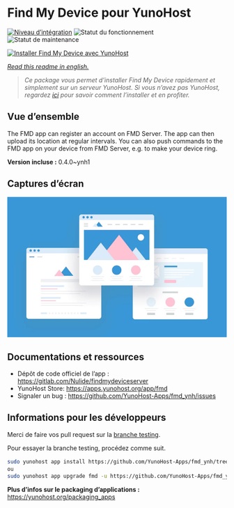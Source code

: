 <!--
N.B.: This README was automatically generated by https://github.com/YunoHost/apps/tree/master/tools/README-generator
It shall NOT be edited by hand.
-->

# Find My Device pour YunoHost

[![Niveau d’intégration](https://dash.yunohost.org/integration/fmd.svg)](https://dash.yunohost.org/appci/app/fmd) ![Statut du fonctionnement](https://ci-apps.yunohost.org/ci/badges/fmd.status.svg) ![Statut de maintenance](https://ci-apps.yunohost.org/ci/badges/fmd.maintain.svg)

[![Installer Find My Device avec YunoHost](https://install-app.yunohost.org/install-with-yunohost.svg)](https://install-app.yunohost.org/?app=fmd)

*[Read this readme in english.](./README.md)*

> *Ce package vous permet d’installer Find My Device rapidement et simplement sur un serveur YunoHost.
Si vous n’avez pas YunoHost, regardez [ici](https://yunohost.org/#/install) pour savoir comment l’installer et en profiter.*

## Vue d’ensemble

The FMD app can register an account on FMD Server. The app can then upload its location at regular intervals.
You can also push commands to the FMD app on your device from FMD Server, e.g. to make your device ring.

**Version incluse :** 0.4.0~ynh1

## Captures d’écran

![Capture d’écran de Find My Device](./doc/screenshots/example.jpg)

## Documentations et ressources

* Dépôt de code officiel de l’app : <https://gitlab.com/Nulide/findmydeviceserver>
* YunoHost Store: <https://apps.yunohost.org/app/fmd>
* Signaler un bug : <https://github.com/YunoHost-Apps/fmd_ynh/issues>

## Informations pour les développeurs

Merci de faire vos pull request sur la [branche testing](https://github.com/YunoHost-Apps/fmd_ynh/tree/testing).

Pour essayer la branche testing, procédez comme suit.

``` bash
sudo yunohost app install https://github.com/YunoHost-Apps/fmd_ynh/tree/testing --debug
ou
sudo yunohost app upgrade fmd -u https://github.com/YunoHost-Apps/fmd_ynh/tree/testing --debug
```

**Plus d’infos sur le packaging d’applications :** <https://yunohost.org/packaging_apps>